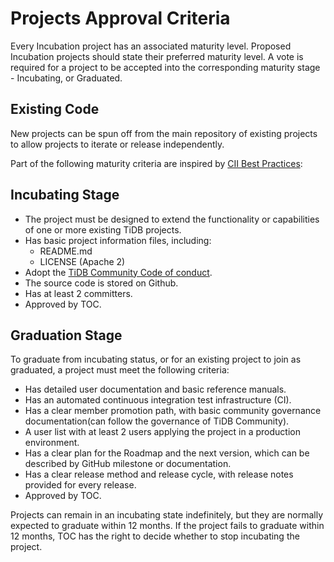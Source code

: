 # Projects Approval Criteria

Every Incubation project has an associated maturity level. 
Proposed Incubation projects should state their preferred maturity level. 
A vote is required for a project to be accepted into the corresponding 
maturity stage - Incubating, or Graduated.

## Existing Code

New projects can be spun off from the main repository of 
existing projects to allow projects to iterate or release independently.

Part of the following maturity criteria are inspired by [CII Best Practices](https://bestpractices.coreinfrastructure.org/en):

## Incubating Stage

- The project must be designed to extend the functionality or capabilities of one or more existing TiDB projects.
- Has basic project information files, including:
  - README.md
  - LICENSE (Apache 2)
- Adopt the [TiDB Community Code of conduct](../CODE_OF_CONDUCT.md).
- The source code is stored on Github.
- Has at least 2 committers.
- Approved by TOC.

## Graduation Stage

To graduate from incubating status, or for an existing project to join as graduated, a project must meet the following criteria:

- Has detailed user documentation and basic reference manuals.
- Has an automated continuous integration test infrastructure (CI).
- Has a clear member promotion path, with basic community governance documentation(can follow the governance of TiDB Community).
- A user list with at least 2 users applying the project in a production environment.
- Has a clear plan for the Roadmap and the next version, which can be described by GitHub milestone or documentation.
- Has a clear release method and release cycle, with release notes provided for every release.
- Approved by TOC.

Projects can remain in an incubating state indefinitely, but they are normally expected to graduate within 12 months. If the project fails to graduate within 12 months, TOC has the right to decide whether to stop incubating the project.
